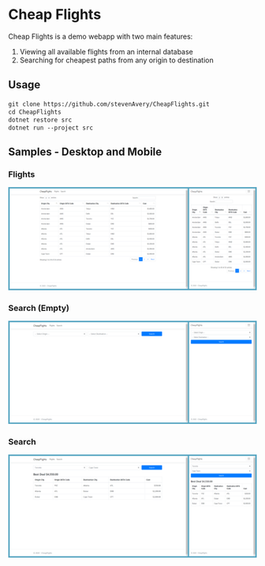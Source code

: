 # Cheap Flights
Cheap Flights is a demo webapp with two main features:
1. Viewing all available flights from an internal database
2. Searching for cheapest paths from any origin to destination

## Usage
```
git clone https://github.com/stevenAvery/CheapFlights.git
cd CheapFlights
dotnet restore src
dotnet run --project src
```

## Samples - Desktop and Mobile
### Flights
![Flights](docs/Flights.png)

### Search (Empty)
![Search (Empty)](docs/SearchEmpty.png)

### Search
![Search](docs/Search.png)
